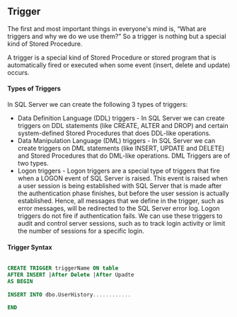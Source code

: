 ## Trigger

The first and most important things in everyone's mind is, “What are triggers and why we do we use them?” So a trigger is nothing but a special kind of Stored Procedure.
 
A trigger is a special kind of Stored Procedure or stored program that is automatically fired or executed when some event (insert, delete and update) occurs.

#### Types of Triggers
 
In SQL Server we can create the following 3 types of triggers:
* Data Definition Language (DDL) triggers - In SQL Server we can create triggers on DDL statements (like CREATE, ALTER and DROP) and certain system-defined Stored Procedures that does DDL-like operations.
* Data Manipulation Language (DML) triggers - In SQL Server we can create triggers on DML statements (like INSERT, UPDATE and DELETE) and Stored Procedures that do DML-like operations. DML Triggers are of two types.
* Logon triggers - Logon triggers are a special type of triggers that fire when a LOGON event of SQL Server is raised. This event is raised when a user session is being established with SQL Server that is made after the authentication phase finishes, but before the user session is actually established. Hence, all messages that we define in the trigger, such as error messages, will be redirected to the SQL Server error log. Logon triggers do not fire if authentication fails. We can use these triggers to audit and control server sessions, such as to track login activity or limit the number of sessions for a specific login.

#### Trigger Syntax 

```sql

CREATE TRIGGER triggerName ON table   
AFTER INSERT |After Delete |After Upadte  
AS BEGIN  
  
INSERT INTO dbo.UserHistory............  
  
END  

```
